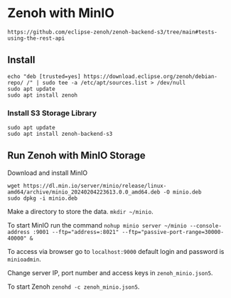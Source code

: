 # Zenoh with MinIO
`https://github.com/eclipse-zenoh/zenoh-backend-s3/tree/main#tests-using-the-rest-api`

## Install
```
echo "deb [trusted=yes] https://download.eclipse.org/zenoh/debian-repo/ /" | sudo tee -a /etc/apt/sources.list > /dev/null
sudo apt update
sudo apt install zenoh 
```

### Install S3 Storage Library
```
sudo apt update
sudo apt install zenoh-backend-s3
```

## Run Zenoh with MinIO Storage
Download and install MinIO 
```
wget https://dl.min.io/server/minio/release/linux-amd64/archive/minio_20240204223613.0.0_amd64.deb -O minio.deb
sudo dpkg -i minio.deb
```

Make a directory to store the data. `mkdir ~/minio`.

To start MinIO run the command `nohup minio server ~/minio --console-address :9001 --ftp="address=:8021" --ftp="passive-port-range=30000-40000" &`

To access via browser go to `localhost:9000` default login and password is `minioadmin`.

Change server IP, port number and access keys in `zenoh_minio.json5`.

To start Zenoh `zenohd -c zenoh_minio.json5`.